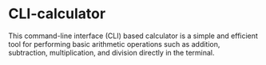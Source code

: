 # CLI-calculator
 This command-line interface (CLI) based calculator is a simple and efficient tool for performing basic arithmetic operations such as addition, subtraction, multiplication, and division directly in the terminal.
